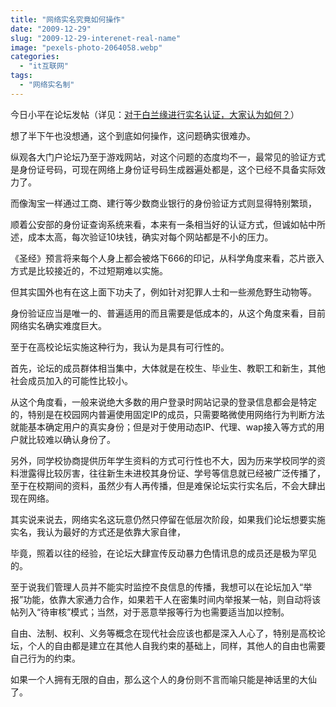 ```yaml
---
title: "网络实名究竟如何操作"
date: "2009-12-29"
slug: "2009-12-29-interenet-real-name"
image: "pexels-photo-2064058.webp"
categories: 
  - "it互联网"
tags: 
  - "网络实名制"
---
```


今日小平在论坛发帖（详见：[对于白兰缘进行实名认证，大家认为如何？](http://bailanyuan.com/bbs/viewthread.php?tid=52931&extra=page%3D1)）

想了半下午也没想通，这个到底如何操作，这问题确实很难办。

纵观各大门户论坛乃至于游戏网站，对这个问题的态度均不一，最常见的验证方式是身份证号码，可现在网络上身份证号码生成器遍处都是，这个已经不具备实际效力了。

而像淘宝一样通过工商、建行等少数商业银行的身份验证方式则显得特别繁琐，

顺着公安部的身份证查询系统来看，本来有一条相当好的认证方式，但诚如帖中所述，成本太高，每次验证10块钱，确实对每个网站都是不小的压力。

《圣经》预言将来每个人身上都会被烙下666的印记，从科学角度来看，芯片嵌入方式是比较接近的，不过短期难以实施。

但其实国外也有在这上面下功夫了，例如针对犯罪人士和一些濒危野生动物等。

身份验证应当是唯一的、普遍适用的而且需要是低成本的，从这个角度来看，目前网络实名确实难度巨大。

至于在高校论坛实施这种行为，我认为是具有可行性的。

首先，论坛的成员群体相当集中，大体就是在校生、毕业生、教职工和新生，其他社会成员加入的可能性比较小。

从这个角度看，一般来说绝大多数的用户登录时网站记录的登录信息都会是特定的，特别是在校园网内普遍使用固定IP的成员，只需要略微使用网络行为判断方法就能基本确定用户的真实身份；但是对于使用动态IP、代理、wap接入等方式的用户就比较难以确认身份了。

另外，同学校协商提供历年学生资料的方式可行性也不大，因为历来学校同学的资料泄露得比较厉害，往往新生未进校其身份证、学号等信息就已经被广泛传播了，至于在校期间的资料，虽然少有人再传播，但是难保论坛实行实名后，不会大肆出现在网络。

其实说来说去，网络实名这玩意仍然只停留在低层次阶段，如果我们论坛想要实施实名，我认为最好的方式还是依靠大家自律，

毕竟，照着以往的经验，在论坛大肆宣传反动暴力色情讯息的成员还是极为罕见的。

至于说我们管理人员并不能实时监控不良信息的传播，我想可以在论坛加入“举报”功能，依靠大家通力合作，如果若干人在密集时间内举报某一帖，则自动将该帖列入“待审核”模式；当然，对于恶意举报等行为也需要适当加以控制。

自由、法制、权利、义务等概念在现代社会应该也都是深入人心了，特别是高校论坛，个人的自由都是建立在其他人自我约束的基础上，同样，其他人的自由也需要自己行为的约束。

如果一个人拥有无限的自由，那么这个人的身份则不言而喻只能是神话里的大仙了。
